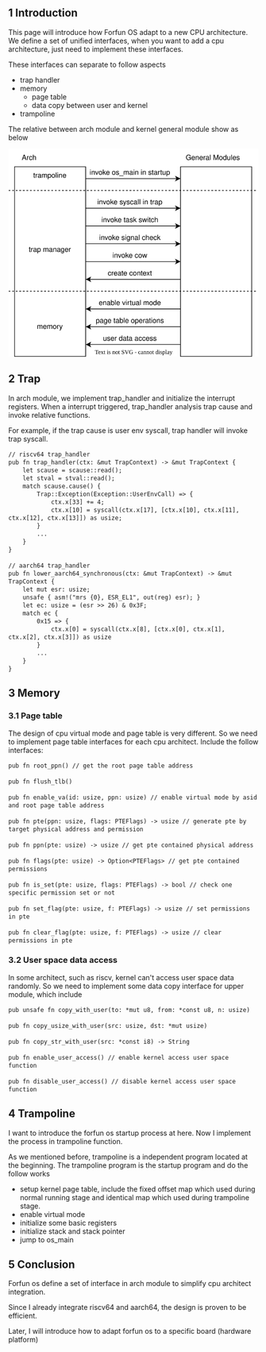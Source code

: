 ## 1 Introduction

This page will introduce how Forfun OS adapt to a new CPU architecture. We define a set of unified interfaces, when you want to add a cpu architecture, just need to implement these interfaces.

These interfaces can separate to follow aspects

- trap handler
- memory
  - page table
  - data copy between user and kernel
- trampoline

The relative between arch module and kernel general module show as below

<img src="../../drawio//arch_relative.svg" name="Relative between arch and general module" >


## 2 Trap

In arch module, we implement trap_handler and initialize the interrupt registers. When a interrupt triggered, trap_handler analysis trap cause and invoke relative functions. 

For example, if the trap cause is user env syscall, trap handler will invoke trap syscall. 

```
// riscv64 trap_handler
pub fn trap_handler(ctx: &mut TrapContext) -> &mut TrapContext {
    let scause = scause::read();
    let stval = stval::read();
    match scause.cause() {
        Trap::Exception(Exception::UserEnvCall) => {
            ctx.x[33] += 4;
            ctx.x[10] = syscall(ctx.x[17], [ctx.x[10], ctx.x[11], ctx.x[12], ctx.x[13]]) as usize;
        }
        ...
    }
}

// aarch64 trap_handler
pub fn lower_aarch64_synchronous(ctx: &mut TrapContext) -> &mut TrapContext {
    let mut esr: usize;
    unsafe { asm!("mrs {0}, ESR_EL1", out(reg) esr); }
    let ec: usize = (esr >> 26) & 0x3F;
    match ec {
        0x15 => {
            ctx.x[0] = syscall(ctx.x[8], [ctx.x[0], ctx.x[1], ctx.x[2], ctx.x[3]]) as usize
        }
        ...
    }
}
```

## 3 Memory

### 3.1 Page table

The design of cpu virtual mode and page table is very different. So we need to implement page table interfaces for each cpu architect. Include the follow interfaces:

```
pub fn root_ppn() // get the root page table address

pub fn flush_tlb()

pub fn enable_va(id: usize, ppn: usize) // enable virtual mode by asid and root page table address

pub fn pte(ppn: usize, flags: PTEFlags) -> usize // generate pte by target physical address and permission

pub fn ppn(pte: usize) -> usize // get pte contained physical address

pub fn flags(pte: usize) -> Option<PTEFlags> // get pte contained permissions

pub fn is_set(pte: usize, flags: PTEFlags) -> bool // check one specific permission set or not

pub fn set_flag(pte: usize, f: PTEFlags) -> usize // set permissions in pte

pub fn clear_flag(pte: usize, f: PTEFlags) -> usize // clear permissions in pte
```

### 3.2 User space data access

In some architect, such as riscv, kernel can't access user space data randomly. So we need to implement some data copy interface for upper module, which include

```
pub unsafe fn copy_with_user(to: *mut u8, from: *const u8, n: usize)

pub fn copy_usize_with_user(src: usize, dst: *mut usize)

pub fn copy_str_with_user(src: *const i8) -> String

pub fn enable_user_access() // enable kernel access user space function

pub fn disable_user_access() // disable kernel access user space function
```

## 4 Trampoline

I want to introduce the forfun os startup process at here. Now I implement the process in trampoline function.

As we mentioned before, trampoline is a independent program located at the beginning. The trampoline program is the startup program and do the follow works

- setup kernel page table, include the fixed offset map which used during normal running stage and identical map which used during trampoline stage.
- enable virtual mode
- initialize some basic registers
- initialize stack and stack pointer
- jump to os_main

## 5 Conclusion

Forfun os define a set of interface in arch module to simplify cpu architect integration.

Since I already integrate riscv64 and aarch64, the design is proven to be efficient.

Later, I will introduce how to adapt forfun os to a specific board (hardware platform)
